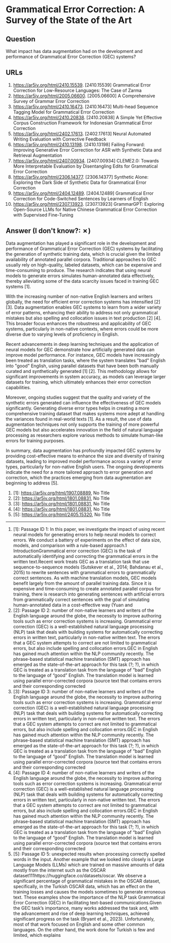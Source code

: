 # Grammatical Error Correction: A Survey of the State of the Art

## Question

What impact has data augmentation had on the development and performance of Grammatical Error Correction (GEC) systems?

## URLs

1. https://ar5iv.org/html/2410.15539. [2410.15539] Grammatical Error Correction for Low-Resource Languages: The Case of Zarma
2. https://ar5iv.org/html/2005.06600. [2005.06600] A Comprehensive Survey of Grammar Error Correction
3. https://ar5iv.org/html/2410.16473. [2410.16473] Multi-head Sequence Tagging Model for Grammatical Error Correction
4. https://ar5iv.org/html/2410.20838. [2410.20838] A Simple Yet Effective Corpus Construction Framework for Indonesian Grammatical Error Correction
5. https://ar5iv.org/html/2402.17613. [2402.17613] Neural Automated Writing Evaluation with Corrective Feedback
6. https://ar5iv.org/html/2410.13198. [2410.13198] Failing Forward: Improving Generative Error Correction for ASR with Synthetic Data and Retrieval Augmentation
7. https://ar5iv.org/html/2407.00934. [2407.00934] CLEME2.0: Towards More Interpretable Evaluation by Disentangling Edits for Grammatical Error Correction
8. https://ar5iv.org/html/2306.14377. [2306.14377] Synthetic Alone: Exploring the Dark Side of Synthetic Data for Grammatical Error Correction
9. https://ar5iv.org/html/2404.12489. [2404.12489] Grammatical Error Correction for Code-Switched Sentences by Learners of English
10. https://ar5iv.org/html/2307.13923. [2307.13923] GrammarGPT: Exploring Open-Source LLMs for Native Chinese Grammatical Error Correction with Supervised Fine-Tuning

## Answer (I don't know?: ✗)

Data augmentation has played a significant role in the development and performance of Grammatical Error Correction (GEC) systems by facilitating the generation of synthetic training data, which is crucial given the limited availability of annotated parallel corpora. Traditional approaches to GEC usually rely on high-quality, labeled datasets, which can be expensive and time-consuming to produce. The research indicates that using neural models to generate errors simulates human-annotated data effectively, thereby alleviating some of the data scarcity issues faced in training GEC systems [1].

With the increasing number of non-native English learners and writers globally, the need for efficient error correction systems has intensified [2] [3]. Data augmentation enables GEC systems to learn from a wider variety of error patterns, enhancing their ability to address not only grammatical mistakes but also spelling and collocation issues in text production [2] [4]. This broader focus enhances the robustness and applicability of GEC systems, particularly in non-native contexts, where errors could be more diverse due to varying levels of proficiency in English.

Recent advancements in deep learning techniques and the application of neural models for GEC demonstrate how artificially generated data can improve model performance. For instance, GEC models have increasingly been treated as translation tasks, where the system translates "bad" English into "good" English, using parallel datasets that have been both manually curated and synthetically generated [1] [2]. This methodology allows for significant improvements in system accuracy, as models can leverage larger datasets for training, which ultimately enhances their error correction capabilities.

Moreover, ongoing studies suggest that the quality and variety of the synthetic errors generated can influence the effectiveness of GEC models significantly. Generating diverse error types helps in creating a more comprehensive training dataset that makes systems more adept at handling the variances found in real-world texts [1]. As a result, the use of data augmentation techniques not only supports the training of more powerful GEC models but also accelerates innovation in the field of natural language processing as researchers explore various methods to simulate human-like errors for training purposes.

In summary, data augmentation has profoundly impacted GEC systems by providing cost-effective means to enhance the size and diversity of training datasets, leading to improved model performance across a variety of error types, particularly for non-native English users. The ongoing developments indicate the need for a more tailored approach to error generation and correction, which the practices emerging from data augmentation are beginning to address [5].

1. [1]:  https://ar5iv.org/html/1907.08889, No Title
2. [2]:  https://ar5iv.org/html/1801.08831, No Title
3. [3]:  https://ar5iv.org/html/1801.08831, No Title
4. [4]:  https://ar5iv.org/html/1801.08831, No Title
5. [5]:  https://ar5iv.org/html/2405.15320, No Title
---
1. [1]:  Passage ID 1: In this paper, we investigate the impact of using recent neural models for generating errors to help neural models to correct errors. We conduct a battery of experiments on the effect of data size, models, and comparison with a rule-based approach.1 IntroductionGrammatical error correction (GEC) is the task of automatically identifying and correcting the grammatical errors in the written text.Recent work treats GEC as a translation task that use sequence-to-sequence models (Sutskever et al., 2014; Bahdanau et al., 2015) to rewrite sentences with grammatical errors to grammatically correct sentences. As with machine translation models, GEC models benefit largely from the amount of parallel training data. Since it is expensive and time-consuming to create annotated parallel corpus for training, there is research into generating sentences with artificial errors from grammatically correct sentences with the goal of simulating human-annotated data in a cost-effective way (Yuan and
2. [2]:  Passage ID 2: number of non-native learners and writers of the English language around the globe, the necessity to improve authoring tools such as error correction systems is increasing. Grammatical error correction (GEC) is a well-established natural language processing (NLP) task that deals with building systems for automatically correcting errors in written text, particularly in non-native written text. The errors that a GEC system attempts to correct are not limited to grammatical errors, but also include spelling and collocation errors.GEC in English has gained much attention within the NLP community recently. The phrase-based statistical machine translation (SMT) approach has emerged as the state-of-the-art approach for this task (?; ?), in which GEC is treated as a translation task from the language of “bad” English to the language of “good” English. The translation model is learned using parallel error-corrected corpora (source text that contains errors and their corresponding corrected
3. [3]:  Passage ID 3: number of non-native learners and writers of the English language around the globe, the necessity to improve authoring tools such as error correction systems is increasing. Grammatical error correction (GEC) is a well-established natural language processing (NLP) task that deals with building systems for automatically correcting errors in written text, particularly in non-native written text. The errors that a GEC system attempts to correct are not limited to grammatical errors, but also include spelling and collocation errors.GEC in English has gained much attention within the NLP community recently. The phrase-based statistical machine translation (SMT) approach has emerged as the state-of-the-art approach for this task (?; ?), in which GEC is treated as a translation task from the language of “bad” English to the language of “good” English. The translation model is learned using parallel error-corrected corpora (source text that contains errors and their corresponding corrected
4. [4]:  Passage ID 4: number of non-native learners and writers of the English language around the globe, the necessity to improve authoring tools such as error correction systems is increasing. Grammatical error correction (GEC) is a well-established natural language processing (NLP) task that deals with building systems for automatically correcting errors in written text, particularly in non-native written text. The errors that a GEC system attempts to correct are not limited to grammatical errors, but also include spelling and collocation errors.GEC in English has gained much attention within the NLP community recently. The phrase-based statistical machine translation (SMT) approach has emerged as the state-of-the-art approach for this task (?; ?), in which GEC is treated as a translation task from the language of “bad” English to the language of “good” English. The translation model is learned using parallel error-corrected corpora (source text that contains errors and their corresponding corrected
5. [5]:  Passage ID 5: unexpected results when processing correctly spelled words in the input. Another example that we looked into closely is Large Language Models (LLMs) which are trained on massive amounts of data mostly from the internet such as the OSCAR dataset111https://huggingface.co/datasets/oscar. We observe a significant percentage of grammatical mistakes in the OSCAR dataset, specifically, in the Turkish OSCAR data, which has an effect on the training losses and causes the models sometimes to generate erroneous text. These examples show the importance of the NLP task Grammatical Error Correction (GEC) in facilitating text-based communications.Given the GEC task’s importance, many works addressed the task and, with the advancement and rise of deep learning techniques, achieved significant progress on the task (Bryant et al., 2023). Unfortunately, most of that work focused on English and some other common languages. On the other hand, the work done for Turkish is few and limited, which explains